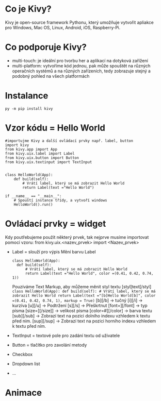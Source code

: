 # Co je Kivy?
Kivy je open-source framework Pythonu, který umožňuje vytvořit apliakce pro Windows, Mac OS, Linux, Android, iOS, Raspberry-Pi.

# Co podporuje Kivy?
- multi-touch: je ideální pro tvorbu her a aplikací na dotyková zařížení
- multi-platform: vytvoříme kód jednou, pak může spouštět na různých operačních systémů a na různých zařízeních, tedy zobrazuje stejný a podobný pohled na všech platformách

# Instalance
```
py -m pip install kivy
```

# Vzor kódu = Hello World
```
#importujme Kivy a další ovládací prvky např. label, button
import kivy
from kivy.app import App
from kivy.uix.label import Label
from kivy.uix.button import Button
from kivy.uix.textinput import TextInput


class HelloWorld(App):
    def build(self):
        # Vrátí label, který se má zobrazit Hello World
        return Label(text ="Hello World")
    
if __name__ == "__main__":
    # Spouští instance třídy, a vytvoří windows
    HelloWorld().run()
```

# Ovládací prvky = widget 
Kdy poutřebujeme použít některý prvek, tak nejprve musíme importovat pomocí vzoru: 
from kivy.uix.<nazev_prvek> import <Nazev_prvek>

- Label = slouží pro výpis
  Mění barvu Label
  ```
  class HelloWorld(App):
    def build(self):
        # Vrátí label, který se má zobrazit Hello World
        return Label(text ="Hello World", color =(0.41, 0.42, 0.74, 1))
  ```
    Pouzíváme Text Markup, aby můžeme měnit styl textu
    [styl]text[/styl]
      ```
      class HelloWorld(App):
        def build(self):
            # Vrátí label, který se má zobrazit Hello World
            return Label(text ="[b]Hello World[b]", color =(0.41, 0.42, 0.74, 1), markup = True)
      ```
    [b][/b] -> tučný
    [i][/i] -> kurzíva
    [u][/u] -> Podtržení
    [s][/s] -> Přeškrtnut
    [font=][/font] ->  typ písma
    [size=][/size]] ->  velikost písma
    [color=#][/color] -> barva textu
    [sub][/sub] -> Zobrazí text na pozici dolního indexu vzhledem k textu před ním.
    [sup][/sup] -> Zobrazí text na pozici horního indexu vzhledem k textu před ním.
  
- TextInput = textové pole pro zadání textu od uživatele
  
- Button = tlačítko pro zavolání metody

- Checkbox
- Dropdown list
- ...
# Animace 

